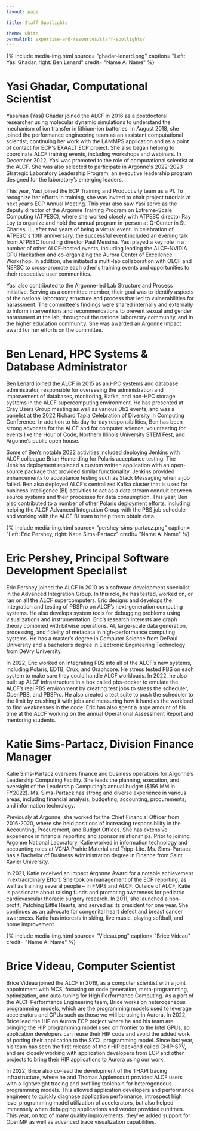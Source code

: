 ```yaml
---
layout: page

title: Staff Spotlights

theme: white
permalink: expertise-and-resources/staff-spotlights/
---
```




{% include media-img.html
   source= "ghadar-lenard.png"
   caption= "Left: Yasi Ghadar, right: Ben Lenard"
   credit= "Name A. Name"
%}

# Yasi Ghadar, Computational Scientist

Yasaman (Yasi) Ghadar joined the ALCF in 2016 as a postdoctoral researcher using molecular dynamic simulations to understand the mechanism of ion transfer in lithium-ion batteries. In August 2018, she joined the performance engineering team as an assistant computational scientist, continuing her work with the LAMMPS application and as a point of contact for ECP's EXAALT ECP project. She also began helping to coordinate ALCF training events, including workshops and webinars. In December 2022, Yasi was promoted to the role of computational scientist at the ALCF. She was also selected to participate in Argonne's 2022-2023 Strategic Laboratory Leadership Program, an executive leadership program designed for the laboratory’s emerging leaders.

This year, Yasi joined the ECP Training and Productivity team as a PI. To recognize her efforts in training, she was invited to chair project tutorials at next year’s ECP Annual Meeting. This year also saw Yasi serve as the deputy director of the Argonne Training Program on Extreme-Scale Computing (ATPESC), where she worked closely with ATPESC director Ray Loy to organize and hold the annual program in-person at Q-Center in St. Charles, IL, after two years of being a virtual event. In celebration of ATPESC's 10th anniversary, the successful event included an evening talk from ATPESC founding director Paul Messina. Yasi played a key role in a number of other ALCF-hosted events, including leading the ALCF-NVIDIA GPU Hackathon and co-organizing the Aurora Center of Excellence Workshop. In addition, she initiated a multi-lab collaboration with OLCF and NERSC to cross-promote each other's training events and opportunities to their respective user communities.

Yasi also contributed to the Argonne-led Lab Structure and Process initiative. Serving as a committee member, their goal was to identify aspects of the national laboratory structure and process that led to vulnerabilities for harassment. The committee's findings were shared internally and externally to inform interventions and recommendations to prevent sexual and gender harassment at the lab, throughout the national laboratory community, and in the higher education community. She was awarded an Argonne Impact award for her efforts on the committee.



# Ben Lenard, HPC Systems & Database Administrator

Ben Lenard joined the ALCF in 2015 as an HPC systems and database administrator, responsible for overseeing the administration and improvement of databases, monitoring, Kafka, and non-HPC storage systems in the ALCF supercomputing environment. He has presented at Cray Users Group meeting as well as various Db2 events, and was a panelist at the 2022 Richard Tapia Celebration of Diversity in Computing Conference. In addition to his day-to-day responsibilities, Ben has been strong advocate for the ALCF and for computer science, volunteering for events like the Hour of Code, Northern Illinois University STEM Fest, and Argonne’s public open house. 

Some of Ben’s notable 2022 activities included deploying Jenkins with ALCF colleague Brian Homerding for Polaris acceptance testing. The Jenkins deployment replaced a custom written application with an open-source package that provided similar functionality. Jenkins provided enhancements to acceptance testing such as Slack Messaging when a job failed. Ben also deployed ALCF’s centralized Kafka cluster that is used for business intelligence (BI) activities to act as a data stream conduit between source systems and their processes for data consumption. This year, Ben also contributed to a number of other Polaris deployment efforts, including helping the ALCF Advanced Integration Group with the PBS job scheduler and working with the ALCF BI team to help them obtain data.



{% include media-img.html
   source= "pershey-sims-partacz.png"
   caption= "Left: Eric Pershey, right: Katie Sims-Partacz"
   credit= "Name A. Name"
%}

# Eric Pershey, Principal Software Development Specialist

Eric Pershey joined the ALCF in 2010 as a software development specialist in the Advanced Integration Group. In this role, he has tested, worked on, or ran on all the ALCF supercomputers. Eric designs and develops the integration and testing of PBSPro on ALCF’s next-generation computing systems. He also develops system tools for debugging problems using visualizations and instrumentation. Eric’s research interests are graph theory combined with bitwise operations, AI, large-scale data generation, processing, and fidelity of metadata in high-performance computing systems. He has a master’s degree in Computer Science from DePaul University and a bachelor’s degree in Electronic Engineering Technology from DeVry University.

In 2022, Eric worked on integrating PBS into all of the ALCF’s new systems, including Polaris, EDTB, Crux, and Graphcore. He stress tested PBS on each system to make sure they could handle ALCF workloads. In 2022, he also built up ALCF infrastructure in a box called pbs-docker to emulate the ALCF’s real PBS environment by creating test jobs to stress the scheduler, OpenPBS, and PBSPro. He also created a test suite to push the scheduler to the limit by crushing it with jobs and measuring how it handles the workload to find weaknesses in the code. Eric has also spent a large amount of his time at the ALCF working on the annual Operational Assessment Report and mentoring students.




# Katie Sims-Partacz, Division Finance Manager

Katie Sims-Partacz oversees finance and business operations for Argonne’s Leadership Computing Facility. She leads the planning, execution, and oversight of the Leadership Computing’s annual budget ($156 MM in FY2022). Ms. Sims-Partacz has strong and diverse experience in various areas, including financial analysis, budgeting, accounting, procurements, and information technology.

Previously at Argonne, she worked for the Chief Financial Officer from 2016-2020, where she held positions of increasing responsibility in the Accounting, Procurement, and Budget Offices.  She has extensive experience in financial reporting and sponsor relationships. Prior to joining Argonne National Laboratory, Katie worked in information technology and accounting roles at VCNA Prairie Material and Tripp-Lite. Ms. Sims-Partacz has a Bachelor of Business Administration degree in Finance from Saint Xavier University.

In 2021, Katie received an Impact Argonne Award for a notable achievement in extraordinary Effort. She took on management of the ECP reporting, as well as training several people – in FMPS and ALCF. Outside of ALCF, Katie is passionate about raising funds and promoting awareness for pediatric cardiovascular thoracic surgery research. In 2011, she launched a non-profit, Patching Little Hearts, and served as its president for one year. She continues as an advocate for congenital heart defect and breast cancer awareness. Katie has interests in skiing, live music, playing softball, and home improvement.



{% include media-img.html
   source= "Videau.png"
   caption= "Brice Videau"
   credit= "Name A. Name"
%}

# Brice Videau, Computer Scientist

Brice Videau joined the ALCF in 2019, as a computer scientist with a joint appointment with MCS, focusing on code generation, meta-programming, optimization, and auto-tuning for High Performance Computing. As a part of the ALCF Performance Engineering team, Brice works on heterogeneous programming models, which are the programming models used to leverage accelerators and GPUs such as those we will be using in Aurora. In 2022, Brice lead the HIP on Aurora ECP project where he and his team are bringing the HIP programming model used on frontier to the Intel GPUs, so application developers can reuse their HIP code and avoid the added work of porting their application to the SYCL programming model. Since last year, his team has seen the first release of their HIP backend called CHIP-SPV, and are closely working with application developers from ECP and other projects to bring their HIP applications to Aurora using our work.

In 2022, Brice also co-lead the development of the THAPI tracing infrastructure, where he and Thomas Applencourt provided ALCF users with a lightweight tracing and profiling toolchain for heterogeneous programming models. This allowed application developers and performance engineers to quickly diagnose application performance, introspect high level programming model utilization of accelerators, but also helped immensely when debugging applications and vendor provided runtimes. This year, on top of many quality improvements, they've added support for OpenMP as well as advanced trace visualization capabilities.



